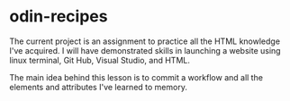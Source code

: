 # odin-recipes

The current project is an assignment to practice all the HTML knowledge I've acquired. I will have
demonstrated skills in launching a website using linux terminal, Git Hub, Visual Studio, and HTML.

The main idea behind this lesson is to commit a workflow and all the elements and attributes I've
learned to memory. 
